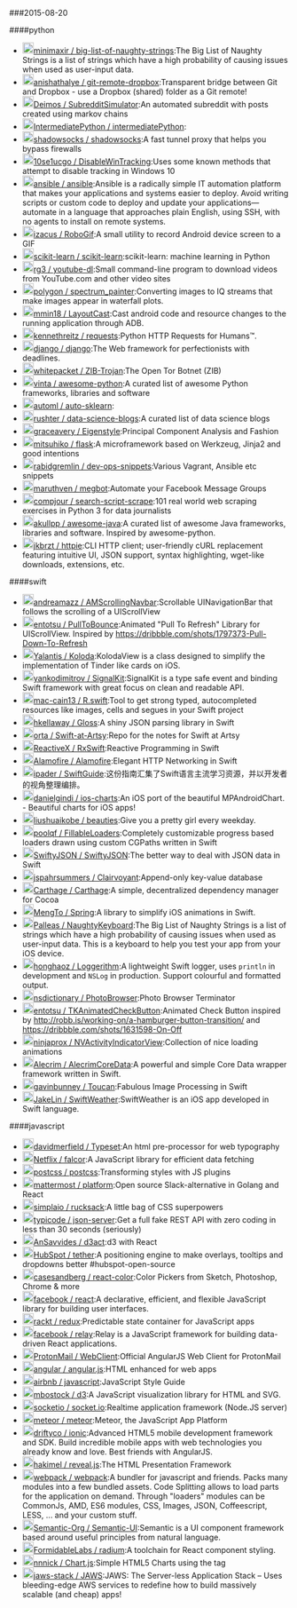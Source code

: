 ###2015-08-20

####python
* <img src='https://avatars3.githubusercontent.com/u/2179708?v=3&s=40' height='20' width='20'>[minimaxir / big-list-of-naughty-strings](https://github.com/minimaxir/big-list-of-naughty-strings):The Big List of Naughty Strings is a list of strings which have a high probability of causing issues when used as user-input data.
* <img src='https://avatars3.githubusercontent.com/u/3526486?v=3&s=40' height='20' width='20'>[anishathalye / git-remote-dropbox](https://github.com/anishathalye/git-remote-dropbox):Transparent bridge between Git and Dropbox - use a Dropbox (shared) folder as a Git remote!
* <img src='https://avatars1.githubusercontent.com/u/9033?v=3&s=40' height='20' width='20'>[Deimos / SubredditSimulator](https://github.com/Deimos/SubredditSimulator):An automated subreddit with posts created using markov chains
* <img src='https://avatars0.githubusercontent.com/u/3696393?v=3&s=40' height='20' width='20'>[IntermediatePython / intermediatePython](https://github.com/IntermediatePython/intermediatePython):
* <img src='https://avatars0.githubusercontent.com/u/1073082?v=3&s=40' height='20' width='20'>[shadowsocks / shadowsocks](https://github.com/shadowsocks/shadowsocks):A fast tunnel proxy that helps you bypass firewalls
* <img src='https://avatars3.githubusercontent.com/u/605854?v=3&s=40' height='20' width='20'>[10se1ucgo / DisableWinTracking](https://github.com/10se1ucgo/DisableWinTracking):Uses some known methods that attempt to disable tracking in Windows 10
* <img src='https://avatars3.githubusercontent.com/u/17700?v=3&s=40' height='20' width='20'>[ansible / ansible](https://github.com/ansible/ansible):Ansible is a radically simple IT automation platform that makes your applications and systems easier to deploy. Avoid writing scripts or custom code to deploy and update your applications— automate in a language that approaches plain English, using SSH, with no agents to install on remote systems.
* <img src='https://avatars1.githubusercontent.com/u/633837?v=3&s=40' height='20' width='20'>[izacus / RoboGif](https://github.com/izacus/RoboGif):A small utility to record Android device screen to a GIF
* <img src='https://avatars1.githubusercontent.com/u/89061?v=3&s=40' height='20' width='20'>[scikit-learn / scikit-learn](https://github.com/scikit-learn/scikit-learn):scikit-learn: machine learning in Python
* <img src='https://avatars1.githubusercontent.com/u/779568?v=3&s=40' height='20' width='20'>[rg3 / youtube-dl](https://github.com/rg3/youtube-dl):Small command-line program to download videos from YouTube.com and other video sites
* <img src='https://avatars2.githubusercontent.com/u/51489?v=3&s=40' height='20' width='20'>[polygon / spectrum_painter](https://github.com/polygon/spectrum_painter):Converting images to IQ streams that make images appear in waterfall plots.
* <img src='https://avatars0.githubusercontent.com/u/748883?v=3&s=40' height='20' width='20'>[mmin18 / LayoutCast](https://github.com/mmin18/LayoutCast):Cast android code and resource changes to the running application through ADB.
* <img src='https://avatars2.githubusercontent.com/u/119893?v=3&s=40' height='20' width='20'>[kennethreitz / requests](https://github.com/kennethreitz/requests):Python HTTP Requests for Humans™.
* <img src='https://avatars3.githubusercontent.com/u/180401?v=3&s=40' height='20' width='20'>[django / django](https://github.com/django/django):The Web framework for perfectionists with deadlines.
* <img src='https://avatars0.githubusercontent.com/u/13788311?v=3&s=40' height='20' width='20'>[whitepacket / ZIB-Trojan](https://github.com/whitepacket/ZIB-Trojan):The Open Tor Botnet (ZIB)
* <img src='https://avatars3.githubusercontent.com/u/652070?v=3&s=40' height='20' width='20'>[vinta / awesome-python](https://github.com/vinta/awesome-python):A curated list of awesome Python frameworks, libraries and software
* <img src='https://avatars3.githubusercontent.com/u/5320498?v=3&s=40' height='20' width='20'>[automl / auto-sklearn](https://github.com/automl/auto-sklearn):
* <img src='https://avatars2.githubusercontent.com/u/3187951?v=3&s=40' height='20' width='20'>[rushter / data-science-blogs](https://github.com/rushter/data-science-blogs):A curated list of data science blogs
* <img src='https://avatars1.githubusercontent.com/u/5048800?v=3&s=40' height='20' width='20'>[graceavery / Eigenstyle](https://github.com/graceavery/Eigenstyle):Principal Component Analysis and Fashion
* <img src='https://avatars1.githubusercontent.com/u/7396?v=3&s=40' height='20' width='20'>[mitsuhiko / flask](https://github.com/mitsuhiko/flask):A microframework based on Werkzeug, Jinja2 and good intentions
* <img src='https://avatars0.githubusercontent.com/u/444906?v=3&s=40' height='20' width='20'>[rabidgremlin / dev-ops-snippets](https://github.com/rabidgremlin/dev-ops-snippets):Various Vagrant, Ansible etc snippets
* <img src='https://avatars2.githubusercontent.com/u/1060480?v=3&s=40' height='20' width='20'>[maruthven / megbot](https://github.com/maruthven/megbot):Automate your Facebook Message Groups
* <img src='https://avatars1.githubusercontent.com/u/121520?v=3&s=40' height='20' width='20'>[compjour / search-script-scrape](https://github.com/compjour/search-script-scrape):101 real world web scraping exercises in Python 3 for data journalists
* <img src='https://avatars1.githubusercontent.com/u/4538351?v=3&s=40' height='20' width='20'>[akullpp / awesome-java](https://github.com/akullpp/awesome-java):A curated list of awesome Java frameworks, libraries and software. Inspired by awesome-python.
* <img src='https://avatars2.githubusercontent.com/u/326885?v=3&s=40' height='20' width='20'>[jkbrzt / httpie](https://github.com/jkbrzt/httpie):CLI HTTP client; user-friendly cURL replacement featuring intuitive UI, JSON support, syntax highlighting, wget-like downloads, extensions, etc.

####swift
* <img src='https://avatars0.githubusercontent.com/u/570797?v=3&s=40' height='20' width='20'>[andreamazz / AMScrollingNavbar](https://github.com/andreamazz/AMScrollingNavbar):Scrollable UINavigationBar that follows the scrolling of a UIScrollView
* <img src='https://avatars3.githubusercontent.com/u/2075801?v=3&s=40' height='20' width='20'>[entotsu / PullToBounce](https://github.com/entotsu/PullToBounce):Animated "Pull To Refresh" Library for UIScrollView. Inspired by https://dribbble.com/shots/1797373-Pull-Down-To-Refresh
* <img src='https://avatars0.githubusercontent.com/u/839819?v=3&s=40' height='20' width='20'>[Yalantis / Koloda](https://github.com/Yalantis/Koloda):KolodaView is a class designed to simplify the implementation of Tinder like cards on iOS.
* <img src='https://avatars0.githubusercontent.com/u/2021265?v=3&s=40' height='20' width='20'>[yankodimitrov / SignalKit](https://github.com/yankodimitrov/SignalKit):SignalKit is a type safe event and binding Swift framework with great focus on clean and readable API.
* <img src='https://avatars0.githubusercontent.com/u/618233?v=3&s=40' height='20' width='20'>[mac-cain13 / R.swift](https://github.com/mac-cain13/R.swift):Tool to get strong typed, autocompleted resources like images, cells and segues in your Swift project
* <img src='https://avatars2.githubusercontent.com/u/5456481?v=3&s=40' height='20' width='20'>[hkellaway / Gloss](https://github.com/hkellaway/Gloss):A shiny JSON parsing library in Swift
* <img src='https://avatars0.githubusercontent.com/u/498212?v=3&s=40' height='20' width='20'>[orta / Swift-at-Artsy](https://github.com/orta/Swift-at-Artsy):Repo for the notes for Swift at Artsy
* <img src='https://avatars3.githubusercontent.com/u/1641148?v=3&s=40' height='20' width='20'>[ReactiveX / RxSwift](https://github.com/ReactiveX/RxSwift):Reactive Programming in Swift
* <img src='https://avatars3.githubusercontent.com/u/7659?v=3&s=40' height='20' width='20'>[Alamofire / Alamofire](https://github.com/Alamofire/Alamofire):Elegant HTTP Networking in Swift
* <img src='https://avatars0.githubusercontent.com/u/373016?v=3&s=40' height='20' width='20'>[ipader / SwiftGuide](https://github.com/ipader/SwiftGuide):这份指南汇集了Swift语言主流学习资源，并以开发者的视角整理编排。
* <img src='https://avatars1.githubusercontent.com/u/366926?v=3&s=40' height='20' width='20'>[danielgindi / ios-charts](https://github.com/danielgindi/ios-charts):An iOS port of the beautiful MPAndroidChart. - Beautiful charts for iOS apps!
* <img src='https://avatars0.githubusercontent.com/u/2098020?v=3&s=40' height='20' width='20'>[liushuaikobe / beauties](https://github.com/liushuaikobe/beauties):Give you a pretty girl every weekday.
* <img src='https://avatars1.githubusercontent.com/u/7887319?v=3&s=40' height='20' width='20'>[poolqf / FillableLoaders](https://github.com/poolqf/FillableLoaders):Completely customizable progress based loaders drawn using custom CGPaths written in Swift
* <img src='https://avatars0.githubusercontent.com/u/272929?v=3&s=40' height='20' width='20'>[SwiftyJSON / SwiftyJSON](https://github.com/SwiftyJSON/SwiftyJSON):The better way to deal with JSON data in Swift
* <img src='https://avatars1.githubusercontent.com/u/432536?v=3&s=40' height='20' width='20'>[jspahrsummers / Clairvoyant](https://github.com/jspahrsummers/Clairvoyant):Append-only key-value database
* <img src='https://avatars1.githubusercontent.com/u/432536?v=3&s=40' height='20' width='20'>[Carthage / Carthage](https://github.com/Carthage/Carthage):A simple, decentralized dependency manager for Cocoa
* <img src='https://avatars3.githubusercontent.com/u/1065452?v=3&s=40' height='20' width='20'>[MengTo / Spring](https://github.com/MengTo/Spring):A library to simplify iOS animations in Swift.
* <img src='https://avatars3.githubusercontent.com/u/48797?v=3&s=40' height='20' width='20'>[Palleas / NaughtyKeyboard](https://github.com/Palleas/NaughtyKeyboard):The Big List of Naughty Strings is a list of strings which have a high probability of causing issues when used as user-input data. This is a keyboard to help you test your app from your iOS device.
* <img src='https://avatars0.githubusercontent.com/u/3926785?v=3&s=40' height='20' width='20'>[honghaoz / Loggerithm](https://github.com/honghaoz/Loggerithm):A lightweight Swift logger, uses `println` in development and `NSLog` in production. Support colourful and formatted output.
* <img src='https://avatars1.githubusercontent.com/u/8357630?v=3&s=40' height='20' width='20'>[nsdictionary / PhotoBrowser](https://github.com/nsdictionary/PhotoBrowser):Photo Browser Terminator
* <img src='https://avatars3.githubusercontent.com/u/2075801?v=3&s=40' height='20' width='20'>[entotsu / TKAnimatedCheckButton](https://github.com/entotsu/TKAnimatedCheckButton):Animated Check Button inspired by http://robb.is/working-on/a-hamburger-button-transition/ and https://dribbble.com/shots/1631598-On-Off
* <img src='https://avatars0.githubusercontent.com/u/4948012?v=3&s=40' height='20' width='20'>[ninjaprox / NVActivityIndicatorView](https://github.com/ninjaprox/NVActivityIndicatorView):Collection of nice loading animations
* <img src='https://avatars0.githubusercontent.com/u/1707194?v=3&s=40' height='20' width='20'>[Alecrim / AlecrimCoreData](https://github.com/Alecrim/AlecrimCoreData):A powerful and simple Core Data wrapper framework written in Swift.
* <img src='https://avatars1.githubusercontent.com/u/409207?v=3&s=40' height='20' width='20'>[gavinbunney / Toucan](https://github.com/gavinbunney/Toucan):Fabulous Image Processing in Swift
* <img src='https://avatars2.githubusercontent.com/u/573856?v=3&s=40' height='20' width='20'>[JakeLin / SwiftWeather](https://github.com/JakeLin/SwiftWeather):SwiftWeather is an iOS app developed in Swift language.

####javascript
* <img src='https://avatars1.githubusercontent.com/u/747928?v=3&s=40' height='20' width='20'>[davidmerfield / Typeset](https://github.com/davidmerfield/Typeset):An html pre-proces­sor for web ty­pog­ra­phy
* <img src='https://avatars1.githubusercontent.com/u/4458174?v=3&s=40' height='20' width='20'>[Netflix / falcor](https://github.com/Netflix/falcor):A JavaScript library for efficient data fetching
* <img src='https://avatars1.githubusercontent.com/u/19343?v=3&s=40' height='20' width='20'>[postcss / postcss](https://github.com/postcss/postcss):Transforming styles with JS plugins
* <img src='https://avatars1.githubusercontent.com/u/1431746?v=3&s=40' height='20' width='20'>[mattermost / platform](https://github.com/mattermost/platform):Open source Slack-alternative in Golang and React
* <img src='https://avatars2.githubusercontent.com/u/6374876?v=3&s=40' height='20' width='20'>[simplaio / rucksack](https://github.com/simplaio/rucksack):A little bag of CSS superpowers
* <img src='https://avatars2.githubusercontent.com/u/5502029?v=3&s=40' height='20' width='20'>[typicode / json-server](https://github.com/typicode/json-server):Get a full fake REST API with zero coding in less than 30 seconds (seriously)
* <img src='https://avatars0.githubusercontent.com/u/2316326?v=3&s=40' height='20' width='20'>[AnSavvides / d3act](https://github.com/AnSavvides/d3act):d3 with React
* <img src='https://avatars0.githubusercontent.com/u/154613?v=3&s=40' height='20' width='20'>[HubSpot / tether](https://github.com/HubSpot/tether):A positioning engine to make overlays, tooltips and dropdowns better #hubspot-open-source
* <img src='https://avatars1.githubusercontent.com/u/4633636?v=3&s=40' height='20' width='20'>[casesandberg / react-color](https://github.com/casesandberg/react-color):Color Pickers from Sketch, Photoshop, Chrome & more
* <img src='https://avatars3.githubusercontent.com/u/8445?v=3&s=40' height='20' width='20'>[facebook / react](https://github.com/facebook/react):A declarative, efficient, and flexible JavaScript library for building user interfaces.
* <img src='https://avatars3.githubusercontent.com/u/810438?v=3&s=40' height='20' width='20'>[rackt / redux](https://github.com/rackt/redux):Predictable state container for JavaScript apps
* <img src='https://avatars2.githubusercontent.com/u/55161?v=3&s=40' height='20' width='20'>[facebook / relay](https://github.com/facebook/relay):Relay is a JavaScript framework for building data-driven React applications.
* <img src='https://avatars0.githubusercontent.com/u/271327?v=3&s=40' height='20' width='20'>[ProtonMail / WebClient](https://github.com/ProtonMail/WebClient):Official AngularJS Web Client for ProtonMail
* <img src='https://avatars3.githubusercontent.com/u/216296?v=3&s=40' height='20' width='20'>[angular / angular.js](https://github.com/angular/angular.js):HTML enhanced for web apps
* <img src='https://avatars1.githubusercontent.com/u/339208?v=3&s=40' height='20' width='20'>[airbnb / javascript](https://github.com/airbnb/javascript):JavaScript Style Guide
* <img src='https://avatars2.githubusercontent.com/u/230541?v=3&s=40' height='20' width='20'>[mbostock / d3](https://github.com/mbostock/d3):A JavaScript visualization library for HTML and SVG.
* <img src='https://avatars2.githubusercontent.com/u/13041?v=3&s=40' height='20' width='20'>[socketio / socket.io](https://github.com/socketio/socket.io):Realtime application framework (Node.JS server)
* <img src='https://avatars1.githubusercontent.com/u/16724?v=3&s=40' height='20' width='20'>[meteor / meteor](https://github.com/meteor/meteor):Meteor, the JavaScript App Platform
* <img src='https://avatars2.githubusercontent.com/u/1265995?v=3&s=40' height='20' width='20'>[driftyco / ionic](https://github.com/driftyco/ionic):Advanced HTML5 mobile development framework and SDK. Build incredible mobile apps with web technologies you already know and love. Best friends with AngularJS.
* <img src='https://avatars3.githubusercontent.com/u/629429?v=3&s=40' height='20' width='20'>[hakimel / reveal.js](https://github.com/hakimel/reveal.js):The HTML Presentation Framework
* <img src='https://avatars3.githubusercontent.com/u/1365881?v=3&s=40' height='20' width='20'>[webpack / webpack](https://github.com/webpack/webpack):A bundler for javascript and friends. Packs many modules into a few bundled assets. Code Splitting allows to load parts for the application on demand. Through "loaders" modules can be CommonJs, AMD, ES6 modules, CSS, Images, JSON, Coffeescript, LESS, ... and your custom stuff.
* <img src='https://avatars0.githubusercontent.com/u/23123?v=3&s=40' height='20' width='20'>[Semantic-Org / Semantic-UI](https://github.com/Semantic-Org/Semantic-UI):Semantic is a UI component framework based around useful principles from natural language.
* <img src='https://avatars1.githubusercontent.com/u/897931?v=3&s=40' height='20' width='20'>[FormidableLabs / radium](https://github.com/FormidableLabs/radium):A toolchain for React component styling.
* <img src='https://avatars1.githubusercontent.com/u/1458051?v=3&s=40' height='20' width='20'>[nnnick / Chart.js](https://github.com/nnnick/Chart.js):Simple HTML5 Charts using the <canvas> tag
* <img src='https://avatars0.githubusercontent.com/u/2752551?v=3&s=40' height='20' width='20'>[jaws-stack / JAWS](https://github.com/jaws-stack/JAWS):JAWS: The Server-less Application Stack – Uses bleeding-edge AWS services to redefine how to build massively scalable (and cheap) apps!
